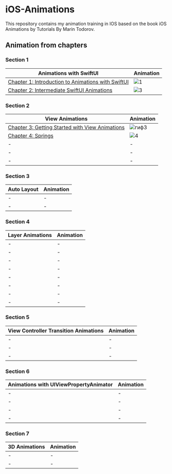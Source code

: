 # iOS-Animations

This repository contains my animation training in IOS based on the book iOS Animations by Tutorials
By Marin Todorov.

## Animation from chapters
### Section 1
| Animations with SwiftUI | Animation | 
| ------------- | ------------- | 
| [ Chapter 1: Introduction to Animations with SwiftUI ](https://github.com/egorskikh/iOS-Animations/tree/main/1.%20Animations%20with%20SwiftUI/1.%20Animations%20with%20SwiftUI/starter) | ![1](https://user-images.githubusercontent.com/60622982/116818663-401b8200-ab75-11eb-8225-ae41b5626494.gif)| 
| [ Chapter 2: Intermediate SwiftUI Animations ](https://github.com/egorskikh/iOS-Animations/tree/main/1.%20Animations%20with%20SwiftUI/2.%20Intermediate%20SwiftUI%20Animations/starter) | ![3](https://user-images.githubusercontent.com/60622982/116818778-c3d56e80-ab75-11eb-870c-8f0a520e6d2e.gif) |

### Section 2
| View Animations  | Animation | 
| ------------- | ------------- | 
| [ Chapter 3: Getting Started with View Animations ](https://github.com/egorskikh/iOS-Animations/tree/main/2.%20View%20Animations/3.%20Getting%20Started%20with%20View%20Animations/starter) | ![гиф3](https://user-images.githubusercontent.com/60622982/116818340-95569400-ab73-11eb-8fee-a9ff0c85e073.gif) | 
| [ Chapter 4: Springs ](https://github.com/egorskikh/iOS-Animations/tree/main/2.%20View%20Animations/4.%20Springs/starter) | ![4](https://user-images.githubusercontent.com/60622982/116897722-46c1fc00-ac3e-11eb-8865-1d815518e798.gif) |
| - | - | 
| - | - |
| - | - | 


### Section 3
| Auto Layout | Animation | 
| ------------- | ------------- | 
| - | - | 
| - | - |

### Section 4
| Layer Animations  | Animation | 
| ------------- | ------------- | 
| - | - | 
| - | - |
| - | - | 
| - | - |
| - | - | 
| - | - |
| - | - | 
| - | - |

### Section 5
| View Controller Transition Animations | Animation | 
| ------------- | ------------- | 
| - | - | 
| - | - |
| - | - | 


### Section 6
| Animations with UIViewPropertyAnimator  | Animation | 
| ------------- | ------------- | 
| - | - | 
| - | - |
| - | - | 
| - | - |

### Section 7
| 3D Animations  | Animation | 
| ------------- | ------------- | 
| - | - | 
| - | - |
